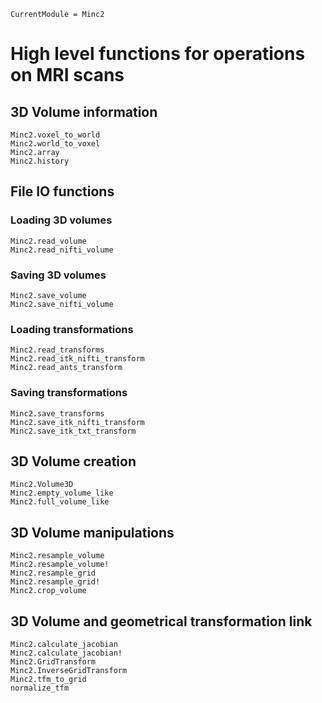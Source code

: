 ```@meta
CurrentModule = Minc2
```
# High level functions for operations on MRI scans

<!-- ```@autodocs
Modules = [Minc2]
Pages = [
    "minc_hl.jl",
    "minc_makie.jl",
    "nifti_io.jl",
]
Order   = [:macro, :function, :type, :constant, ]
``` -->

## 3D Volume information

```@docs
Minc2.voxel_to_world
Minc2.world_to_voxel
Minc2.array
Minc2.history

```

## File IO functions

### Loading 3D volumes 

```@docs
Minc2.read_volume
Minc2.read_nifti_volume
```

### Saving 3D volumes

```@docs
Minc2.save_volume
Minc2.save_nifti_volume
```

### Loading transformations

```@docs
Minc2.read_transforms
Minc2.read_itk_nifti_transform
Minc2.read_ants_transform
```

### Saving transformations

```@docs
Minc2.save_transforms
Minc2.save_itk_nifti_transform
Minc2.save_itk_txt_transform
```

## 3D Volume creation

```@docs
Minc2.Volume3D
Minc2.empty_volume_like
Minc2.full_volume_like
```

## 3D Volume manipulations

```@docs
Minc2.resample_volume
Minc2.resample_volume!
Minc2.resample_grid
Minc2.resample_grid!
Minc2.crop_volume
```

## 3D Volume and geometrical transformation link

```@docs
Minc2.calculate_jacobian
Minc2.calculate_jacobian!
Minc2.GridTransform
Minc2.InverseGridTransform
Minc2.tfm_to_grid
normalize_tfm
```

